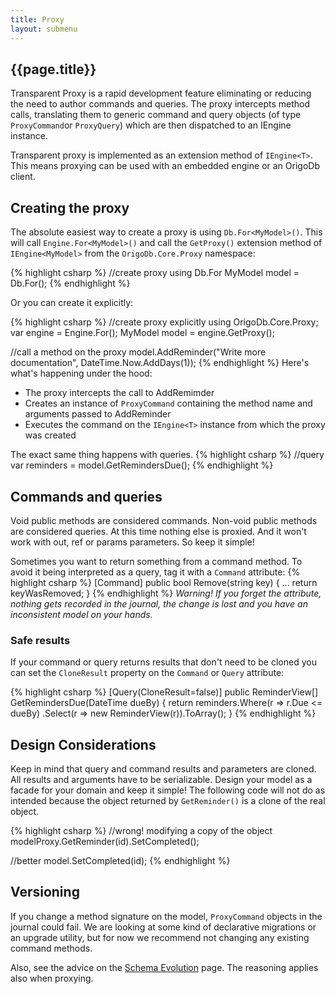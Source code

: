 ```yaml
---
title: Proxy
layout: submenu
---
```


## {{page.title}}
Transparent Proxy is a rapid development feature eliminating or reducing the need to author commands and queries. The proxy intercepts method calls, translating them to generic command and query objects (of type `ProxyCommand`or `ProxyQuery`) which are then dispatched to an IEngine<T> instance.

Transparent proxy is implemented as an extension method of `IEngine<T>`. This means proxying can be used with an embedded engine or an OrigoDb client.

## Creating the proxy

The absolute easiest way to create a proxy is using `Db.For<MyModel>()`. This will call `Engine.For<MyModel>()` and call the `GetProxy()` extension method of `IEngine<MyModel>` from the `OrigoDb.Core.Proxy` namespace:

{% highlight csharp %}
//create proxy using Db.For
MyModel model = Db.For<MyModel>();
{% endhighlight %}

Or you can create it explicitly:

{% highlight csharp %}
//create proxy explicitly
using OrigoDb.Core.Proxy;
var engine = Engine.For<MyModel>();
MyModel model = engine.GetProxy();

//call a method on the proxy
model.AddReminder("Write more documentation", DateTime.Now.AddDays(1));
{% endhighlight %}
Here's what's happening under the hood:

* The proxy intercepts the call to AddRemimder
* Creates an instance of `ProxyCommand` containing the method name and arguments passed to AddReminder
* Executes the command on the `IEngine<T>` instance from which the proxy was created

The exact same thing happens with queries.
{% highlight csharp %}
//query
var reminders = model.GetRemindersDue();
{% endhighlight %}

## Commands and queries
Void public methods are considered commands. Non-void public methods are considered queries.
At this time nothing else is proxied. And it won't work with out, ref or params parameters.
So keep it simple!


Sometimes you want to return something from a command method. To avoid it being interpreted as a query, tag it with a `Command` attribute:
{% highlight csharp %}
[Command]
public bool Remove(string key)
{
  ...
  return keyWasRemoved;
}
{% endhighlight %}
_Warning! If you forget the attribute, nothing gets recorded in the journal, the change is lost and you have an inconsistent model on your hands._

### Safe results
If your command or query returns results that don't need to be cloned you can set the `CloneResult` property on the `Command` or `Query` attribute:

{% highlight csharp %}
[Query(CloneResult=false)]
public ReminderView[] GetRemindersDue(DateTime dueBy)
{
  return reminders.Where(r => r.Due <= dueBy)
    .Select(r => new ReminderView(r)).ToArray();
}
{% endhighlight %}

##  Design Considerations
Keep in mind that query and command results and parameters are cloned. All results and arguments have to be serializable. Design your model as a facade for your domain and keep it simple! The following code will not do as intended because the object returned by `GetReminder()` is a clone of the real object.

{% highlight csharp %}
//wrong! modifying a copy of the object
modelProxy.GetReminder(id).SetCompleted();

//better
model.SetCompleted(id);
{% endhighlight %}
## Versioning
If you change a method signature on the model, `ProxyCommand` objects in the journal could fail.
We are looking at some kind of declarative migrations or an upgrade utility, but for now we recommend not changing any existing command methods.

Also, see the advice on the [Schema Evolution](../schema-evolution) page. The reasoning applies also when proxying.
